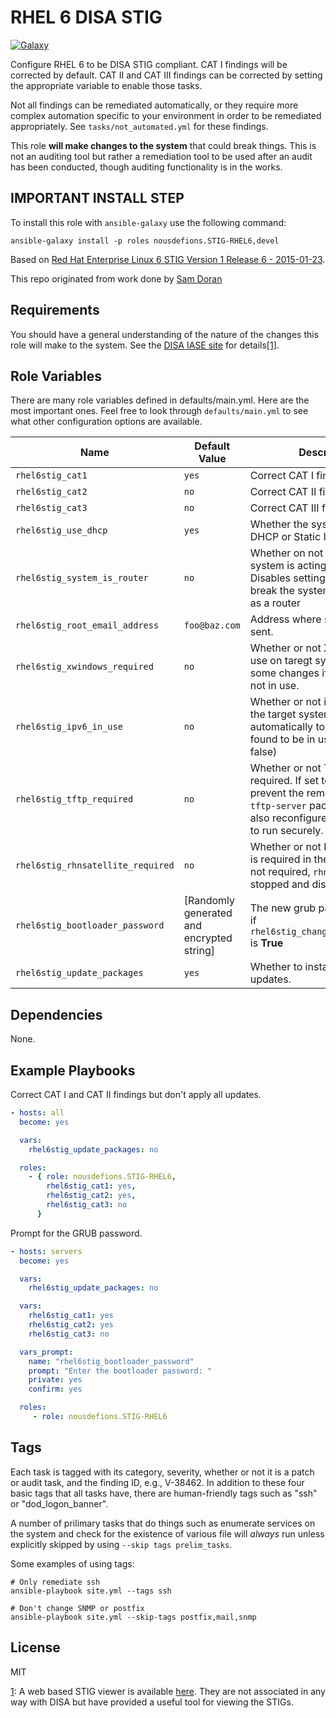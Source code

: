 RHEL 6 DISA STIG
================
[![Galaxy](https://img.shields.io/badge/galaxy-nousdefions.STIG--RHEL6-blue.svg?style=flat)](https://galaxy.ansible.com/nousdefions/STIG-RHEL6)

Configure RHEL 6 to be DISA STIG compliant. CAT I findings will be corrected by default. CAT II and CAT III findings can be corrected by setting the appropriate variable to enable those tasks.

Not all findings can be remediated automatically, or they require more complex automation specific to your environment in order to be remediated appropriately. See `tasks/not_automated.yml` for these findings.

This role **will make changes to the system** that could break things. This is not an auditing tool but rather a remediation tool to be used after an audit has been conducted, though auditing functionality is in the works.

## IMPORTANT INSTALL STEP ##

To install this role with `ansible-galaxy` use the following command:

`ansible-galaxy install -p roles nousdefions.STIG-RHEL6,devel`

Based on [Red Hat Enterprise Linux 6 STIG Version 1 Release 6 - 2015-01-23](http://iase.disa.mil/stigs/os/unix-linux/Pages/index.aspx).

This repo originated from work done by [Sam Doran](https://github.com/samdoran/ansible-role-rhel6stig)

Requirements
------------

You should have a general understanding of the nature of the changes this role will make to the system. See the [DISA  IASE site](http://iase.disa.mil/stigs/os/unix-linux/Pages/index.aspx) for details<a href="#fn1" id="note1">[1]</a>.

Role Variables
--------------
There are many role variables defined in defaults/main.yml. Here are the most important ones. Feel free to look through `defaults/main.yml` to see what other configuration options are available.

| Name              | Default Value       | Description          |
|-------------------|---------------------|----------------------|
| `rhel6stig_cat1` | `yes` | Correct CAT I findings |
| `rhel6stig_cat2` | `no` | Correct CAT II findings |
| `rhel6stig_cat3` | `no` | Correct CAT III findings |
| `rhel6stig_use_dhcp` | `yes` | Whether the system should use DHCP or Static IPs. |
| `rhel6stig_system_is_router` | `no` | Whether on not the target system is acting as a router. Disables settings that would break the system if it is a acting as a router |
| `rhel6stig_root_email_address` | `foo@baz.com` | Address where system email is sent. |
| `rhel6stig_xwindows_required` | `no` | Whether or not X Windows is is use on taregt systems. Disables some changes if X Windows is not in use. |
| `rhel6stig_ipv6_in_use` | `no` | Whether or not ipv6 is in use of the target system. This is set automatically to 'yes' if ipv6 is found to be in use. (Default: false) |
| `rhel6stig_tftp_required` | `no` |  Whether or not TFTP is required. If set to `yes`, this will prevent the removal of `tftp` and `tftp-server` packages. It will also  reconfigure the `tftp-server` to run securely. |
| `rhel6stig_rhnsatellite_required` | `no` | Whether or not Red Hat Satellite is required in the environment. If not required, `rhnsd` will be stopped and disabled. |
| `rhel6stig_bootloader_password` | [Randomly generated and encrypted string] | The new grub password to use if `rhel6stig_change_grub_password` is **True** |
| `rhel6stig_update_packages` | `yes` | Whether to install all system updates. |


Dependencies
------------

None.

Example Playbooks
-----------------

Correct CAT I and CAT II findings but don't apply all updates.

```yaml
- hosts: all
  become: yes

  vars:
    rhel6stig_update_packages: no

  roles:
    - { role: nousdefions.STIG-RHEL6,
        rhel6stig_cat1: yes,
        rhel6stig_cat2: yes,
        rhel6stig_cat3: no
      }
```

Prompt for the GRUB password.

```yaml
- hosts: servers
  become: yes

  vars:
    rhel6stig_update_packages: no

  vars:
    rhel6stig_cat1: yes
    rhel6stig_cat2: yes
    rhel6stig_cat3: no

  vars_prompt:
    name: "rhel6stig_bootloader_password"
    prompt: "Enter the bootloader password: "
    private: yes
    confirm: yes

  roles:
     - role: nousdefions.STIG-RHEL6
```


Tags
----
Each task is tagged with its category, severity, whether or not it is a patch or audit task, and the finding ID, e.g., V-38462. In addition to these four basic tags that all tasks have, there are human-friendly tags such as "ssh" or "dod_logon_banner".

A number of prilimary tasks that do things such as enumerate services on the system and check for the existence of various file will _always_ run unless explicitly skipped by using `--skip tags prelim_tasks`.

Some examples of using tags:

    # Only remediate ssh
    ansible-playbook site.yml --tags ssh

    # Don't change SNMP or postfix
    ansible-playbook site.yml --skip-tags postfix,mail,snmp


License
-------

MIT

<span id="fn1">[1](#note1)</span>: A web based STIG viewer is available [here](https://stigviewer.com/stig/red_hat_enterprise_linux_6/). They are not associated in any way with DISA but have provided a useful tool for viewing the STIGs.
